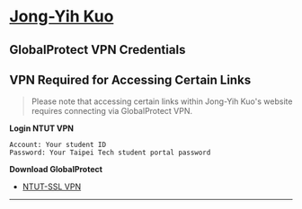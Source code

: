 # [Jong-Yih Kuo](https://sites.google.com/mail.ntut.edu.tw/jong-yih-kuo/programming-design-ii)



## GlobalProtect VPN Credentials
## VPN Required for Accessing Certain Links
> Please note that accessing certain links within Jong-Yih Kuo's website requires connecting via GlobalProtect VPN.

**Login NTUT VPN**
```
Account: Your student ID
Password: Your Taipei Tech student portal password
```
**Download GlobalProtect**
- [NTUT-SSL VPN](https://vpn.ntut.edu.tw/global-protect/login.esp)
---

